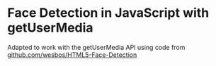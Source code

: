 # Face Detection in JavaScript with getUserMedia

Adapted to work with the getUserMedia API using code from [github.com/wesbos/HTML5-Face-Detection]()
